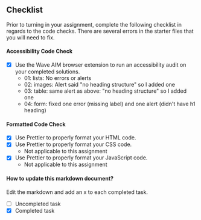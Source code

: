 ## Checklist

Prior to turning in your assignment, complete the following checklist in regards to the code checks. There are several errors in the starter files that you will need to fix.

#### Accessibility Code Check

- [x] Use the Wave AIM browser extension to run an accessibility audit on your completed solutions.
  - 01: lists: No errors or alerts
  - 02: images: Alert said "no heading structure" so I added one
  - 03: table: same alert as above: "no heading structure" so I added one
  - 04: form: fixed one error (missing label) and one alert (didn't have h1 heading)

#### Formatted Code Check

- [x] Use Prettier to properly format your HTML code.
- [x] Use Prettier to properly format your CSS code.
  - Not applicable to this assignment
- [x] Use Prettier to properly format your JavaScript code.
  - Not applicable to this assignment

#### How to update this markdown document?

Edit the markdown and add an x to each completed task.

- [ ] Uncompleted task
- [x] Completed task
